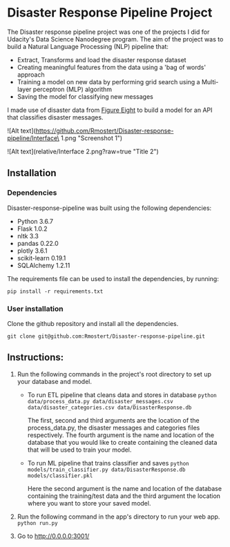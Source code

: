 # Disaster Response Pipeline Project

The Disaster response pipeline project was one of the projects I did for Udacity's Data Science Nanodegree program. The aim of the project was to build a Natural Language Processing (NLP) pipeline that:

* Extract, Transforms and load the disaster response dataset
* Creating meaningful features from the data using a 'bag of words' approach
* Training a model on new data by performing grid search using a Multi-layer perceptron (MLP) algorithm
* Saving the model for classifying new messages

I made use of disaster data from [Figure Eight](https://www.figure-eight.com/) to build a model for an API that classifies disaster messages.

![Alt text](https://github.com/Rmostert/Disaster-response-pipeline/Interface\ 1.png "Screenshot 1")

![Alt text](relative/Interface 2.png?raw=true "Title 2")

## Installation
### Dependencies

Disaster-response-pipeline was built using the following dependencies:
* Python 3.6.7
* Flask 1.0.2
* nltk 3.3
* pandas 0.22.0
* plotly 3.6.1
* scikit-learn 0.19.1
* SQLAlchemy 1.2.11

The requirements file can be used to install the dependencies, by running:

```
pip install -r requirements.txt
```

### User installation
Clone the github repository and install all the dependencies.

```
git clone git@github.com:Rmostert/Disaster-response-pipeline.git
```

## Instructions:
1. Run the following commands in the project's root directory to set up your database and model.

    - To run ETL pipeline that cleans data and stores in database
        `python data/process_data.py data/disaster_messages.csv data/disaster_categories.csv data/DisasterResponse.db`

        The first, second and third arguments are the location of the process_data.py, the disaster messages and categories files respectively. The fourth argument is the name and location of the database that you would like to create containing the cleaned data that will be used to train your model.

    - To run ML pipeline that trains classifier and saves
        `python models/train_classifier.py data/DisasterResponse.db models/classifier.pkl`

        Here the second argument is the name and location of the database containing the training/test data and the third argument the location where you want to store your saved model.

2. Run the following command in the app's directory to run your web app.
    `python run.py`

3. Go to http://0.0.0.0:3001/
